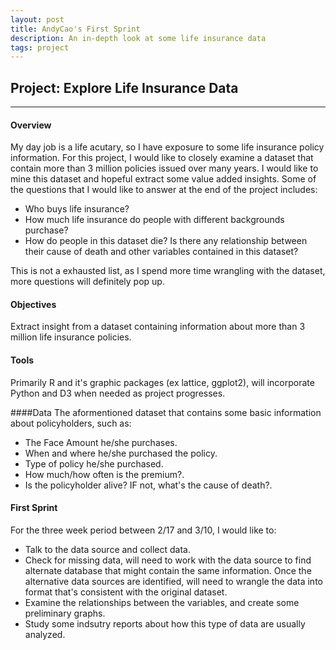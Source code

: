 ```yaml
---
layout: post
title: AndyCao's First Sprint
description: An in-depth look at some life insurance data  
tags: project 
---
```

<section>


## Project: Explore Life Insurance Data
 
-------------------------------------------------------------------------

#### Overview
My day job is a life acutary, so I have exposure to some life insurance policy information. For this project, I would like to closely examine a dataset that contain more than 3 million policies issued over many years. I would like to mine this dataset and hopeful extract some value added insights. Some of the questions that I would like to answer at the end of the project includes:

* Who buys life insurance?
* How much life insurance do people with different backgrounds purchase?
* How do people in this dataset die? Is there any relationship between their cause of death and other variables contained in this dataset?

This is not a exhausted list, as I spend more time wrangling with the dataset, more questions will definitely pop up. 

#### Objectives

Extract insight from a dataset containing information about more than 3 million life insurance policies.

#### Tools
Primarily R and it's graphic packages (ex lattice, ggplot2), will incorporate Python and D3 when needed as project progresses.

####Data 
The aformentioned dataset that contains some basic information about policyholders, such as:

* The Face Amount he/she purchases.
* When and where he/she purchased the policy.
* Type of policy he/she purchased.
* How much/how often is the premium?.
* Is the policyholder alive? IF not, what's the cause of death?.


#### First Sprint
For the three week period between 2/17 and 3/10, I would like to: 

* Talk to the data source and collect data.
* Check for missing data, will need to work with the data source to find alternate database that might contain the same information. Once the alternative data sources are identified, will need to wrangle the data into format that's consistent with the original dataset. 
* Examine the relationships between the variables, and create some preliminary graphs.
* Study some indsutry reports about how this type of data are usually analyzed.


</section>
